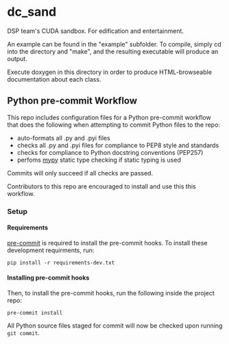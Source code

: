 # dc_sand
DSP team's CUDA sandbox.
For edification and entertainment.

An example can be found in the "example" subfolder. To compile, simply cd into the directory and "make", and the resulting executable will produce an output.

Execute doxygen in this directory in order to produce HTML-browseable documentation about each class.

## Python pre-commit Workflow
This repo includes configuration files for a Python pre-commit workflow that does the following when attempting to commit Python files to the repo:
* auto-formats all .py and .pyi files
* checks all .py and .pyi files for compliance to PEP8 style and standards
* checks for compliance to Python docstring conventions (PEP257)
* perfoms [mypy](https://mypy.readthedocs.io/en/stable/index.html) static type checking if static typing is used

Commits will only succeed if all checks are passed.

Contributors to this repo are encouraged to install and use this this workflow.

### Setup
#### Requirements
[pre-commit]([https://pre-commit.com/](https://pre-commit.com/)) is required to install the pre-commit hooks. To install these development requirments, run:

`pip install -r requirements-dev.txt`

#### Installing pre-commit hooks
Then, to install the pre-commit hooks, run the following inside the project repo:

`pre-commit install`

All Python source files staged for commit will now be checked upon running `git commit`.
